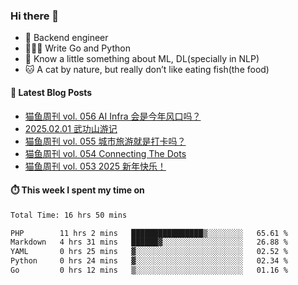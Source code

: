 ### Hi there 👋

- 🔧 Backend engineer
- 👨🏻‍💻 Write Go and Python
- 🔭 Know a little something about ML, DL(specially in NLP)
- 🐱 A cat by nature, but really don’t like eating fish(the food)

#### 📖 Latest Blog Posts
<!-- BLOG-POST-LIST:START -->
- [猫鱼周刊 vol. 056 AI Infra 会是今年风口吗？](https://ameow.xyz/archives/weekly-056)
- [2025.02.01 武功山游记](https://ameow.xyz/archives/2025-02-01-wugong-mountain)
- [猫鱼周刊 vol. 055 城市旅游就是打卡吗？](https://ameow.xyz/archives/weekly-055)
- [猫鱼周刊 vol. 054 Connecting The Dots](https://ameow.xyz/archives/weekly-054)
- [猫鱼周刊 vol. 053 2025 新年快乐！](https://ameow.xyz/archives/weekly-053)
<!-- BLOG-POST-LIST:END -->

#### ⏱️ This week I spent my time on
<!--START_SECTION:waka-->

```txt
Total Time: 16 hrs 50 mins

PHP        11 hrs 2 mins   ████████████████▒░░░░░░░░   65.61 %
Markdown   4 hrs 31 mins   ██████▓░░░░░░░░░░░░░░░░░░   26.88 %
YAML       0 hrs 25 mins   ▓░░░░░░░░░░░░░░░░░░░░░░░░   02.52 %
Python     0 hrs 24 mins   ▓░░░░░░░░░░░░░░░░░░░░░░░░   02.34 %
Go         0 hrs 12 mins   ▒░░░░░░░░░░░░░░░░░░░░░░░░   01.16 %
```

<!--END_SECTION:waka-->

<!--
**LeslieLeung/LeslieLeung** is a ✨ _special_ ✨ repository because its `README.md` (this file) appears on your GitHub profile.

Here are some ideas to get you started:

- 🔭 I’m currently working on ...
- 🌱 I’m currently learning ...
- 👯 I’m looking to collaborate on ...
- 🤔 I’m looking for help with ...
- 💬 Ask me about ...
- 📫 How to reach me: ...
- 😄 Pronouns: ...
- ⚡ Fun fact: ...
-->
